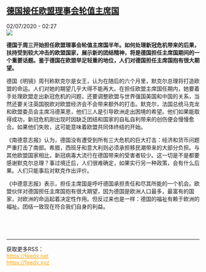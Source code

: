 <!--1593654899000-->
[德国接任欧盟理事会轮值主席国](http://www.rfi.fr//cn/%E6%AC%A7%E6%B4%B2/20200702-%E5%BE%B7%E5%9B%BD%E6%8E%A5%E4%BB%BB%E6%AC%A7%E7%9B%9F%E7%90%86%E4%BA%8B%E4%BC%9A%E8%BD%AE%E5%80%BC%E4%B8%BB%E5%B8%AD%E5%9B%BD)
------

<div>02/07/2020 - 02:27</div><img src="https://s.rfi.fr/media/display/cf4ed53c-bbfa-11ea-abbe-005056bf87d6/w:310/p:16x9/2020-07-01T110718Z_625010097_RC2BKH9Q2MSP_RTRMADP_3_GERMANY-POLITICS-MERKEL.JPG"><p><strong>德国于周三开始担任欧盟理事会轮值主席国半年。如何处理新冠危机带来的后果，扶持受到较大冲击的欧盟国家，展示新的团结精神，将是德国担任主席国期间的一个重要话题。鉴于德国在欧盟举足轻重的地位，人们对德国担任主席国抱有很大期望。</strong></p><div class="t-content__body u-clearfix"><div class="m-interstitial"></div><p>德国《明镜》周刊称默克尔是女王，认为在随后的六个月里，默克尔总理将打造欧盟的命运。人们对她的期望几乎大得不能再大。在担任欧盟主席国任期内，她要着手处理欧盟走出新冠危机的问题，还要调整欧盟与世界强国美国和中国的关系，当然还要关注英国脱欧对欧盟经济会不会带来额外的打击。默克尔，法国总统马克龙和欧盟委员会主席冯德莱恩，他们三人是引导欧洲走出困境的希望。他们如果能取得成功，新冠危机刚出现时因缺乏团结和国家的自私自利带来的创伤便会慢慢愈合。如果他们失败，这可能意味着欧盟共同体终结的开始。</p><p>《南德意志报》认为，德国没有遭受到所有三大危机的巨大打击：经济和货币问题严重打击了南部。希腊，西班牙和意大利则必须承担移民潮带来的大部分负担。与其他欧盟国家相比，新冠病毒大流行在德国带来的受害者较少。这一切是不是都要感谢默克尔总理？事过境迁后，人们很难确定，如果实行另一种政策，会有什么后果。人们只能事后对默克作出评价。</p><p>《中德意志报》表示，担任主席国是呼吁德国承担责任和尽其所能的一个机会。欧盟伙伴对德国担任主席国抱有很大期望，因为德国是欧洲人口最多，最富有的国家，对欧洲的命运起着决定性作用。但反过来也是一样：德国的福祉有赖于欧洲的福祉。团结一致现在符合我们自身的利益。</p><p> </p><div class="o-self-promo o-self-promo--nl o-self-promo--hidden" data-selfpromo-newsletter></div><div class="o-self-promo o-self-promo--app o-self-promo--hidden" data-selfpromo-app></div></div><br><hr><div>获取更多RSS：<br><a href="https://feedx.net" style="color:orange" target="_blank">https://feedx.net</a> <br><a href="https://feedx.xyz" style="color:orange" target="_blank">https://feedx.xyz</a><br></div>
